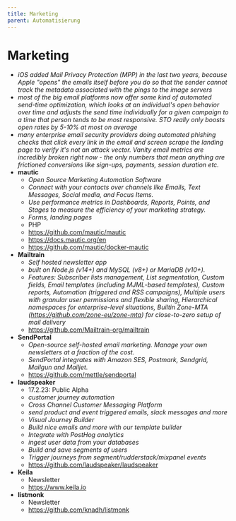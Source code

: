 ```yaml
---
title: Marketing
parent: Automatisierung
---
```


# Marketing
- *iOS added Mail Privacy Protection (MPP) in the last two years, because Apple "opens" the emails itself before you do so that the sender cannot track the metadata associated with the pings to the image servers*
- *most of the big email platforms now offer some kind of automated send-time optimization, which looks at an individual's open behavior over time and adjusts the send time individually for a given campaign to a time that person tends to be most responsive. STO really only boosts open rates by 5-10% at most on average*
- *many enterprise email security providers doing automated phishing checks that click every link in the email and screen scrape the landing page to verify it's not an attack vector. Vanity email metrics are incredibly broken right now - the only numbers that mean anything are frictioned conversions like sign-ups, payments, session duration etc.*
- **mautic**
    - *Open Source Marketing Automation Software*
    - *Connect with your contacts over channels like Emails, Text Messages, Social media, and Focus Items.*
    - *Use performance metrics in Dashboards, Reports, Points, and Stages to measure the efficiency of your marketing strategy.*
    - *Forms, landing pages*
    - PHP
    - <https://github.com/mautic/mautic>
    - <https://docs.mautic.org/en>
    - <https://github.com/mautic/docker-mautic>
- **Mailtrain**
    - *Self hosted newsletter app*
    - *built on Node.js (v14+) and MySQL (v8+) or MariaDB (v10+).*
    - *Features: Subscriber lists management, List segmentation, Custom fields, Email templates (including MJML-based templates), Custom reports,
    Automation (triggered and RSS campaigns), Multiple users with granular user permissions and flexible sharing, Hierarchical namespaces for enterprise-level situations, 
    Builtin Zone-MTA (https://github.com/zone-eu/zone-mta) for close-to-zero setup of mail delivery*
    - <https://github.com/Mailtrain-org/mailtrain> 
- **SendPortal**
    - *Open-source self-hosted email marketing. Manage your own newsletters at a fraction of the cost.*
    - *SendPortal integrates with Amazon SES, Postmark, Sendgrid, Mailgun and Mailjet.* 
    - <https://github.com/mettle/sendportal>
- **laudspeaker**
    - 17.2.23: Public Alpha
    - *customer journey automation*
    - *Cross Channel Customer Messaging Platform*
    - *send product and event triggered emails, slack messages and more*
    - *Visual Journey Builder*
    - *Build nice emails and more with our template builder*
    - *Integrate with PostHog analytics*
    - *ingest user data from your databases*
    - *Build and save segments of users*
    - *Trigger journeys from segment/rudderstack/mixpanel events*
    - <https://github.com/laudspeaker/laudspeaker>
- **Keila**
    - Newsletter
    - <https://www.keila.io>
- **listmonk**
    - Newsletter
    - <https://github.com/knadh/listmonk>
